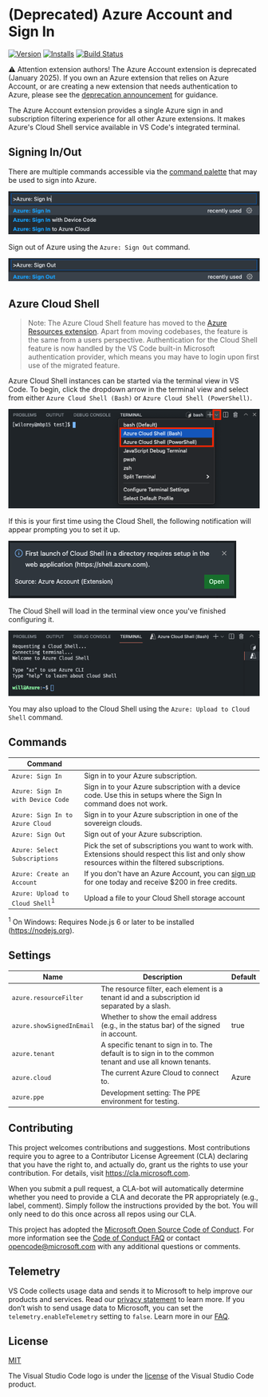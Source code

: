 # (Deprecated) Azure Account and Sign In

<!-- region exclude-from-marketplace -->

[![Version](https://img.shields.io/visual-studio-marketplace/v/ms-vscode.azure-account.svg)](https://marketplace.visualstudio.com/items?itemName=ms-vscode.azure-account) [![Installs](https://img.shields.io/visual-studio-marketplace/i/ms-vscode.azure-account.svg)](https://marketplace.visualstudio.com/items?itemName=ms-vscode.azure-account) [![Build Status](https://dev.azure.com/ms-azuretools/AzCode/_apis/build/status/vscode-azure-account?branchName=main)](https://dev.azure.com/ms-azuretools/AzCode/_build/latest?definitionId=37&branchName=main)

<!-- endregion exclude-from-marketplace -->

⚠️ Attention extension authors! The Azure Account extension is deprecated (January 2025). If you own an Azure extension that relies on Azure Account, or are creating a new extension that needs authentication to Azure, please see the [deprecation announcement](https://github.com/microsoft/vscode-azure-account/issues/964) for guidance.

The Azure Account extension provides a single Azure sign in and subscription filtering experience for all other Azure extensions. It makes Azure's Cloud Shell service available in VS Code's integrated terminal.

## Signing In/Out

There are multiple commands accessible via the [command palette](https://aka.ms/AAephuz) that may be used to sign into Azure.

![Sign in commands in the command palette](resources/readme/signInCommands.png)

Sign out of Azure using the `Azure: Sign Out` command.

![The sign out command in the command palette](resources/readme/signOutCommand.png)

## Azure Cloud Shell

> Note: The Azure Cloud Shell feature has moved to the [Azure Resources extension](https://marketplace.visualstudio.com/items?itemName=ms-azuretools.vscode-azureresourcegroups). Apart from moving codebases, the feature is the same from a users perspective. Authentication for the Cloud Shell feature is now handled by the VS Code built-in Microsoft authentication provider, which means you may have to login upon first use of the migrated feature.

Azure Cloud Shell instances can be started via the terminal view in VS Code. To begin, click the
dropdown arrow in the terminal view and select from either `Azure Cloud Shell (Bash)` or
`Azure Cloud Shell (PowerShell)`.

![VS Code terminal view with context menu](resources/readme/terminalViewWithMenu.png)

If this is your first time using the Cloud Shell, the following notification will appear prompting
you to set it up.

!["Must setup cloud shell" notification](resources/readme/mustSetupCloudShell.png)

The Cloud Shell will load in the terminal view once you've finished configuring it.

![The Azure Cloud Shell in the terminal window](resources/readme/cloudShell.png)

You may also upload to the Cloud Shell using the `Azure: Upload to Cloud Shell` command.

## Commands

| Command |  |
| --- | --- |
| `Azure: Sign In`  | Sign in to your Azure subscription.
| `Azure: Sign In with Device Code` | Sign in to your Azure subscription with a device code. Use this in setups where the Sign In command does not work.
| `Azure: Sign In to Azure Cloud` | Sign in to your Azure subscription in one of the sovereign clouds.
| `Azure: Sign Out` | Sign out of your Azure subscription.
| `Azure: Select Subscriptions` | Pick the set of subscriptions you want to work with. Extensions should respect this list and only show resources within the filtered subscriptions.
| `Azure: Create an Account`  | If you don't have an Azure Account, you can [sign up](https://azure.microsoft.com/en-us/free/?utm_source=campaign&utm_campaign=vscode-azure-account&mktingSource=vscode-azure-account) for one today and receive $200 in free credits.
| `Azure: Upload to Cloud Shell`<sup>1</sup> | Upload a file to your Cloud Shell storage account

<sup>1</sup> On Windows: Requires Node.js 6 or later to be installed (https://nodejs.org).

## Settings

| Name | Description | Default |
| --- | --- | --- |
| `azure.resourceFilter` | The resource filter, each element is a tenant id and a subscription id separated by a slash.	 |
| `azure.showSignedInEmail` | Whether to show the email address (e.g., in the status bar) of the signed in account.	 | true
| `azure.tenant` | A specific tenant to sign in to. The default is to sign in to the common tenant and use all known tenants. |
| `azure.cloud` | The current Azure Cloud to connect to. | Azure
| `azure.ppe` | Development setting: The PPE environment for testing. |

<!-- region exclude-from-marketplace -->

## Contributing

This project welcomes contributions and suggestions.  Most contributions require you to agree to a
Contributor License Agreement (CLA) declaring that you have the right to, and actually do, grant us
the rights to use your contribution. For details, visit https://cla.microsoft.com.

When you submit a pull request, a CLA-bot will automatically determine whether you need to provide
a CLA and decorate the PR appropriately (e.g., label, comment). Simply follow the instructions
provided by the bot. You will only need to do this once across all repos using our CLA.

This project has adopted the [Microsoft Open Source Code of Conduct](https://opensource.microsoft.com/codeofconduct/).
For more information see the [Code of Conduct FAQ](https://opensource.microsoft.com/codeofconduct/faq/) or
contact [opencode@microsoft.com](mailto:opencode@microsoft.com) with any additional questions or comments.

<!-- endregion exclude-from-marketplace -->

## Telemetry

VS Code collects usage data and sends it to Microsoft to help improve our products and services. Read our [privacy statement](https://go.microsoft.com/fwlink/?LinkID=528096&clcid=0x409) to learn more. If you don’t wish to send usage data to Microsoft, you can set the `telemetry.enableTelemetry` setting to `false`. Learn more in our [FAQ](https://go.microsoft.com/fwlink/?linkid=870136).

## License
[MIT](LICENSE.md)

The Visual Studio Code logo is under the [license](https://code.visualstudio.com/license) of the Visual Studio Code product.